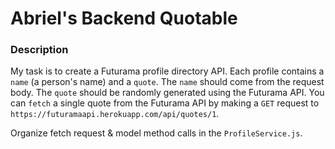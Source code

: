 # Abriel's Backend Quotable

### Description

My task is to create a Futurama profile directory API. Each profile contains a `name` (a person's name) and a `quote`. The `name` should come from the request body. The `quote` should be randomly generated using the Futurama API. You can `fetch` a single quote from the Futurama API by making a `GET` request to `https://futuramaapi.herokuapp.com/api/quotes/1`.

Organize fetch request & model method calls in the `ProfileService.js`.

